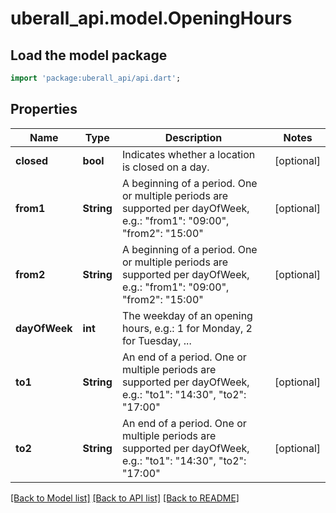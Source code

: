 # uberall_api.model.OpeningHours

## Load the model package
```dart
import 'package:uberall_api/api.dart';
```

## Properties
Name | Type | Description | Notes
------------ | ------------- | ------------- | -------------
**closed** | **bool** | Indicates whether a location is closed on a day. | [optional] 
**from1** | **String** | A beginning of a period. One or multiple periods are supported per dayOfWeek, e.g.: \"from1\": \"09:00\", \"from2\": \"15:00\" | [optional] 
**from2** | **String** | A beginning of a period. One or multiple periods are supported per dayOfWeek, e.g.: \"from1\": \"09:00\", \"from2\": \"15:00\" | [optional] 
**dayOfWeek** | **int** | The weekday of an opening hours, e.g.: 1 for Monday, 2 for Tuesday, ... | 
**to1** | **String** | An end of a period. One or multiple periods are supported per dayOfWeek, e.g.: \"to1\": \"14:30\", \"to2\": \"17:00\" | [optional] 
**to2** | **String** | An end of a period. One or multiple periods are supported per dayOfWeek, e.g.: \"to1\": \"14:30\", \"to2\": \"17:00\" | [optional] 

[[Back to Model list]](../README.md#documentation-for-models) [[Back to API list]](../README.md#documentation-for-api-endpoints) [[Back to README]](../README.md)



